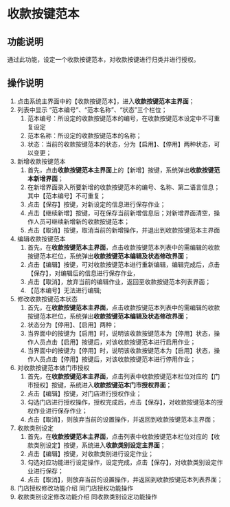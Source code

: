 # 收款按键范本

## 功能说明

通过此功能，设定一个收款按键范本，对收款按键进行归类并进行授权。

## 操作说明

1.	点击系统主界面中的【收款按键范本】，进入**收款按键范本主界面**；
2.	列表中显示 “范本编号”、“范本名称”、“状态”三个栏位；
    1.	范本编号：所设定的收款按键范本的编号，在收款按键范本设定中不可重复设定
    2.	范本名称：所设定的收款按键范本的名称；
    3.	状态：当前的收款按键范本的状态，分为【启用】、【停用】两种状态，可以变更；
3.	新增收款按键范本
    1.	首先，点击**收款按键范本主界面**上的【新增】按键，系统弹出**收款按键范本新增界面**；
    2.	在新增界面录入所要新增的收款按键范本的编号、名称、第二语言信息；其中【范本编号】不可重复；
    3.	点击【保存】按键，对新设定的信息进行保存作业；
    4.	点击【继续新增】按键，可在保存当前新增信息后；对新增界面清空，操作人员可继续新增新的收款按键范本；
    5.	点击【取消】按键，取消当前的新增操作，并退出到收款按键范本主界面
4.	编辑收款按键范本
    1.	首先，在**收款按键范本主界面**，点击收款按键范本列表中的需编辑的收款按键范本栏位，系统弹出**收款按键范本编辑及状态修改界面**；
    2.	点击【编辑】按键，可对收款按键范本进行重新编辑，编辑完成后，点击【保存】，对编辑后的信息进行保存作业，
    3.	点击【取消】，放弃当前的编辑作业，返回至收款按键范本列表界面；
    4.	【范本编号】无法进行编辑;
5.	修改收款按键范本状态
    1.	首先，在**收款按键范本主界面**，点击收款按键范本列表中的需编辑的收款按键范本栏位，系统弹出**收款按键范本编辑及状态修改界面**；
    2.	状态分为【停用】、【启用】两种；
    3.	当界面中的按键为【启用】时，说明该收款按键范本为【停用】状态，操作人员点击【启用】按键后，对该收款按键范本进行启用作业；
    4.	当界面中的按键为【停用】时，说明该收款按键范本为【启用】状态，操作人员点击【停用】按键后，对该收款按键范本进行停用作业；
6.	对收款按键范本做门市授权
    1.	首先，在**收款按键范本主界面**，点击列表中收款按键范本栏位对应的【门市授权】按键，系统进入**收款按键范本门市授权界面**；
    2.	点击【编辑】按键，对门店进行授权作业；
    3.	勾选门店进行授权操作，授权完成后，点击【保存】，对收款按键范本的授权作业进行保存作业；
    4.	点击【取消】，则放弃当前的设置操作，并返回到收款按键范本主界面；
7.	收款类别设定
    1.	首先，在**收款按键范本主界面**，点击列表中收款按键范本栏位对应的【收款类别设定】按键，系统进入**收款类别设定主界面**；
    2.	点击【编辑】按键，对收款类别进行设定作业；
    3.	勾选对应功能进行设定操作，设定完成，点击【保存】，对收款类别设定作业进行保存；
    4.	点击【取消】，则放弃当前的设置操作，并返回到收款按键范本列表界面；
8.	门店授权修改功能介绍
    同门店授权功能操作
9.	收款类别设定修改功能介绍
    同收款类别设定功能操作
